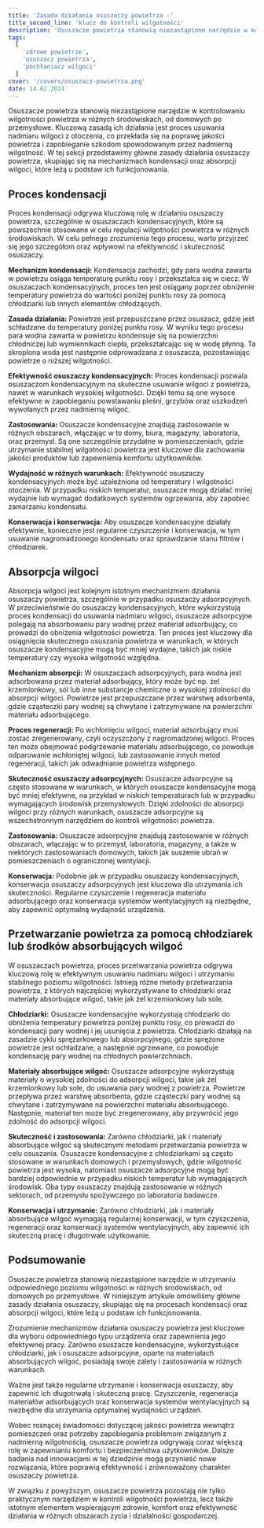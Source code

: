 ```yaml
---
title: 'Zasada działania osuszaczy powietrza -'
title_second_line: 'klucz do kontroli wilgotności'
description: 'Osuszacze powietrza stanowią niezastąpione narzędzie w kontrolowaniu wilgotności powietrza w różnych środowiskach, od domowych po przemysłowe. Kluczową zasadą ich działania jest proces usuwania nadmiaru wilgoci z otoczenia, co przekłada się na poprawę jakości powietrza i zapobieganie szkodom spowodowanym przez nadmierną wilgotność. W tej sekcji przedstawimy główne zasady działania osuszaczy powietrza, skupiając się na mechanizmach kondensacji oraz absorpcji wilgoci, które leżą u podstaw ich funkcjonowania.'
tags:
  [
    'zdrowe powietrze',
    'osuszacz powietrza',
    'pochłaniacz wilgoci'
  ]
cover: '/covers/osuszacz-powietrza.png'
date: 14.02.2024
---
```


Osuszacze powietrza stanowią niezastąpione narzędzie w kontrolowaniu wilgotności powietrza w różnych środowiskach, od domowych po przemysłowe. Kluczową zasadą ich działania jest proces usuwania nadmiaru wilgoci z otoczenia, co przekłada się na poprawę jakości powietrza i zapobieganie szkodom spowodowanym przez nadmierną wilgotność. W tej sekcji przedstawimy główne zasady działania osuszaczy powietrza, skupiając się na mechanizmach kondensacji oraz absorpcji wilgoci, które leżą u podstaw ich funkcjonowania.

## Proces kondensacji

Proces kondensacji odgrywa kluczową rolę w działaniu osuszaczy powietrza, szczególnie w osuszaczach kondensacyjnych, które są powszechnie stosowane w celu regulacji wilgotności powietrza w różnych środowiskach. W celu pełnego zrozumienia tego procesu, warto przyjrzeć się jego szczegółom oraz wpływowi na efektywność i skuteczność osuszaczy.

**Mechanizm kondensacji:** Kondensacja zachodzi, gdy para wodna zawarta w powietrzu osiąga temperaturę punktu rosy i przekształca się w ciecz. W osuszaczach kondensacyjnych, proces ten jest osiągany poprzez obniżenie temperatury powietrza do wartości poniżej punktu rosy za pomocą chłodziarki lub innych elementów chłodzących.

**Zasada działania:** Powietrze jest przepuszczane przez osuszacz, gdzie jest schładzane do temperatury poniżej punktu rosy. W wyniku tego procesu para wodna zawarta w powietrzu kondensuje się na powierzchni chłodniczej lub wymiennikach ciepła, przekształcając się w wodę płynną. Ta skroplona woda jest następnie odprowadzana z osuszacza, pozostawiając powietrze o niższej wilgotności.

**Efektywność osuszaczy kondensacyjnych:** Proces kondensacji pozwala osuszaczom kondensacyjnym na skuteczne usuwanie wilgoci z powietrza, nawet w warunkach wysokiej wilgotności. Dzięki temu są one wysoce efektywne w zapobieganiu powstawaniu pleśni, grzybów oraz uszkodzeń wywołanych przez nadmierną wilgoć.

**Zastosowania:** Osuszacze kondensacyjne znajdują zastosowanie w różnych obszarach, włączając w to domy, biura, magazyny, laboratoria, oraz przemysł. Są one szczególnie przydatne w pomieszczeniach, gdzie utrzymanie stabilnej wilgotności powietrza jest kluczowe dla zachowania jakości produktów lub zapewnienia komfortu użytkowników.

**Wydajność w różnych warunkach:** Efektywność osuszaczy kondensacyjnych może być uzależniona od temperatury i wilgotności otoczenia. W przypadku niskich temperatur, osuszacze mogą działać mniej wydajnie lub wymagać dodatkowych systemów ogrzewania, aby zapobiec zamarzaniu kondensatu.

**Konserwacja i konserwacja:** Aby osuszacze kondensacyjne działały efektywnie, konieczne jest regularne czyszczenie i konserwacja, w tym usuwanie nagromadzonego kondensatu oraz sprawdzanie stanu filtrów i chłodziarek.

## Absorpcja wilgoci

Absorpcja wilgoci jest kolejnym istotnym mechanizmem działania osuszaczy powietrza, szczególnie w przypadku osuszaczy adsorpcyjnych. W przeciwieństwie do osuszaczy kondensacyjnych, które wykorzystują proces kondensacji do usuwania nadmiaru wilgoci, osuszacze adsorpcyjne polegają na absorbowaniu pary wodnej przez materiał adsorbujący, co prowadzi do obniżenia wilgotności powietrza. Ten proces jest kluczowy dla osiągnięcia skutecznego osuszania powietrza w warunkach, w których osuszacze kondensacyjne mogą być mniej wydajne, takich jak niskie temperatury czy wysoka wilgotność względna.

**Mechanizm absorpcji:** W osuszaczach adsorpcyjnych, para wodna jest adsorbowana przez materiał adsorbujący, który może być np. żel krzemionkowy, sól lub inne substancje chemiczne o wysokiej zdolności do absorpcji wilgoci. Powietrze jest przepuszczane przez warstwę adsorbenta, gdzie cząsteczki pary wodnej są chwytane i zatrzymywane na powierzchni materiału adsorbującego.

**Proces regeneracji:** Po wchłonięciu wilgoci, materiał adsorbujący musi zostać zregenerowany, czyli oczyszczony z nagromadzonej wilgoci. Proces ten może obejmować podgrzewanie materiału adsorbującego, co powoduje odparowanie wchłoniętej wilgoci, lub zastosowanie innych metod regeneracji, takich jak odwadnianie powietrza wstępnego.

**Skuteczność osuszaczy adsorpcyjnych:** Osuszacze adsorpcyjne są często stosowane w warunkach, w których osuszacze kondensacyjne mogą być mniej efektywne, na przykład w niskich temperaturach lub w przypadku wymagających środowisk przemysłowych. Dzięki zdolności do absorpcji wilgoci przy różnych warunkach, osuszacze adsorpcyjne są wszechstronnym narzędziem do kontroli wilgotności powietrza.

**Zastosowania:** Osuszacze adsorpcyjne znajdują zastosowanie w różnych obszarach, włączając w to przemysł, laboratoria, magazyny, a także w niektórych zastosowaniach domowych, takich jak suszenie ubrań w pomieszczeniach o ograniczonej wentylacji.

**Konserwacja:** Podobnie jak w przypadku osuszaczy kondensacyjnych, konserwacja osuszaczy adsorpcyjnych jest kluczowa dla utrzymania ich skuteczności. Regularne czyszczenie i regeneracja materiału adsorbującego oraz konserwacja systemów wentylacyjnych są niezbędne, aby zapewnić optymalną wydajność urządzenia.

## Przetwarzanie powietrza za pomocą chłodziarek lub środków absorbujących wilgoć

W osuszaczach powietrza, proces przetwarzania powietrza odgrywa kluczową rolę w efektywnym usuwaniu nadmiaru wilgoci i utrzymaniu stabilnego poziomu wilgotności. Istnieją różne metody przetwarzania powietrza, z których najczęściej wykorzystywane to chłodziarki oraz materiały absorbujące wilgoć, takie jak żel krzemionkowy lub sole.

**Chłodziarki:** Osuszacze kondensacyjne wykorzystują chłodziarki do obniżenia temperatury powietrza poniżej punktu rosy, co prowadzi do kondensacji pary wodnej i jej usunięcia z powietrza. Chłodziarki działają na zasadzie cyklu sprężarkowego lub absorpcyjnego, gdzie sprężone powietrze jest ochładzane, a następnie ogrzewane, co powoduje kondensację pary wodnej na chłodnych powierzchniach.

**Materiały absorbujące wilgoć:** Osuszacze adsorpcyjne wykorzystują materiały o wysokiej zdolności do adsorpcji wilgoci, takie jak żel krzemionkowy lub sole, do usuwania pary wodnej z powietrza. Powietrze przepływa przez warstwę absorbenta, gdzie cząsteczki pary wodnej są chwytane i zatrzymywane na powierzchni materiału absorbującego. Następnie, materiał ten może być zregenerowany, aby przywrócić jego zdolność do adsorpcji wilgoci.

**Skuteczność i zastosowania:** Zarówno chłodziarki, jak i materiały absorbujące wilgoć są skutecznymi metodami przetwarzania powietrza w celu osuszania. Osuszacze kondensacyjne z chłodziarkami są często stosowane w warunkach domowych i przemysłowych, gdzie wilgotność powietrza jest wysoka, natomiast osuszacze adsorpcyjne mogą być bardziej odpowiednie w przypadku niskich temperatur lub wymagających środowisk. Oba typy osuszaczy znajdują zastosowanie w różnych sektorach, od przemysłu spożywczego po laboratoria badawcze.

**Konserwacja i utrzymanie:** Zarówno chłodziarki, jak i materiały absorbujące wilgoć wymagają regularnej konserwacji, w tym czyszczenia, regeneracji oraz konserwacji systemów wentylacyjnych, aby zapewnić ich skuteczną pracę i długotrwałe użytkowanie.

## Podsumowanie

Osuszacze powietrza stanowią niezastąpione narzędzie w utrzymaniu odpowiedniego poziomu wilgotności w różnych środowiskach, od domowych po przemysłowe. W niniejszym artykule omówiliśmy główne zasady działania osuszaczy, skupiając się na procesach kondensacji oraz absorpcji wilgoci, które leżą u podstaw ich funkcjonowania.

Zrozumienie mechanizmów działania osuszaczy powietrza jest kluczowe dla wyboru odpowiedniego typu urządzenia oraz zapewnienia jego efektywnej pracy. Zarówno osuszacze kondensacyjne, wykorzystujące chłodziarki, jak i osuszacze adsorpcyjne, oparte na materiałach absorbujących wilgoć, posiadają swoje zalety i zastosowania w różnych warunkach.

Ważne jest także regularne utrzymanie i konserwacja osuszaczy, aby zapewnić ich długotrwałą i skuteczną pracę. Czyszczenie, regeneracja materiałów adsorbujących oraz konserwacja systemów wentylacyjnych są niezbędne dla utrzymania optymalnej wydajności urządzeń.

Wobec rosnącej świadomości dotyczącej jakości powietrza wewnątrz pomieszczeń oraz potrzeby zapobiegania problemom związanym z nadmierną wilgotnością, osuszacze powietrza odgrywają coraz większą rolę w zapewnianiu komfortu i bezpieczeństwa użytkowników. Dalsze badania nad innowacjami w tej dziedzinie mogą przynieść nowe rozwiązania, które poprawią efektywność i zrównoważony charakter osuszaczy powietrza.

W związku z powyższym, osuszacze powietrza pozostają nie tylko praktycznym narzędziem w kontroli wilgotności powietrza, lecz także istotnym elementem wspierającym zdrowie, komfort oraz efektywność działania w różnych obszarach życia i działalności gospodarczej.